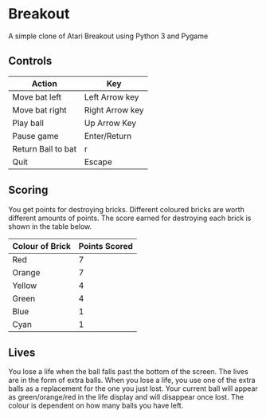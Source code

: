 # Breakout
A simple clone of Atari Breakout using Python 3 and Pygame

## Controls
|     Action       |       Key       |
| --------------   | --------------- |
| Move bat left    | Left Arrow key  |
| Move bat right   | Right Arrow key |
| Play ball        | Up Arrow Key    |
| Pause game       | Enter/Return    |
|Return Ball to bat| r               |
|Quit              | Escape          |

## Scoring
You get points for destroying bricks. Different coloured bricks are worth different amounts of points. The score earned for destroying each brick is shown in the table below.

|  Colour of Brick  | Points Scored |
| -------- | ------ |
| Red      | 7      |
| Orange   | 7      |
| Yellow   | 4      |
| Green    | 4      |
| Blue     | 1      |
| Cyan     | 1      |

## Lives
You lose a life when the ball falls past the bottom of the screen. The lives are in the form of extra balls. When you lose a life, you use one of the extra balls as a replacement for the one you just lost. Your current ball will appear as green/orange/red in the life display and will disappear once lost. The colour is dependent on how many balls you have left.
